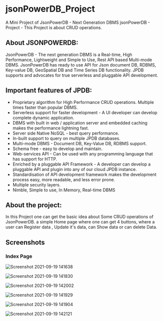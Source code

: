 # jsonPowerDB_Project
A Mini Project of JsonPowerDB - Next Generation DBMS
jsonPowerDB - Project - This Project is about CRUD operations.

## About JSONPOWERDB:
JsonPowerDB - The next generation DBMS  is a Real-time, High Performance, Lightweight and Simple to Use, Rest API based Multi-mode DBMS. 
JsonPowerDB has ready to use API for Json document DB, RDBMS, Key-value DB, GeoSpatial DB and Time Series DB functionality. 
JPDB supports and advocates for true serverless and pluggable API development.


## Important features of JPDB:
* Proprietary algorithm for High Performance CRUD operations. Multiple times faster than popular DBMS.
* Serverless support for faster development - A UI developer can develop complete dynamic application.
* DBMS with built in web / application server and embedded caching makes the performance lightning fast.
* Server side Native NoSQL - best query performance.
* In-built support to query on multiple JPDB databases.
* Multi-mode DBMS - Document DB, Key-Value DB, RDBMS support.
* Schema free - easy to develop and maintain.
* Web-services API - Can be used with any programming language that has support for HTTP.
* Enriched by a pluggable API Framework - A developer can develop a pluggable API and plugin into any of our cloud JPDB instance.
* Standardisation of API development framework makes the development process easy, more readable, and less error prone.
* Multiple security layers.
* Nimble, Simple to use, In Memory, Real-time DBMS

## About the project:
In this Project one can get the basic idea about Some CRUD operations of JsonPowerDB.
a simple Home page where one can get 4 buttons, where a user can Register data ,  Update it's data, can Show data or can delete Data.


## Screenshots

### Index Page
![Screenshot 2021-09-19 141638](https://user-images.githubusercontent.com/90823578/133921983-a74a0a5c-135d-4a79-a11d-6e451dbd5263.png)

![Screenshot 2021-09-19 141830](https://user-images.githubusercontent.com/90823578/133921985-93357b30-f7b5-4f0e-babe-d5cc539ad102.png)


![Screenshot 2021-09-19 142002](https://user-images.githubusercontent.com/90823578/133921991-27cc1c9e-b671-467b-b306-9746ec6d4e7a.png)

![Screenshot 2021-09-19 141929](https://user-images.githubusercontent.com/90823578/133922310-76208706-8a71-4d61-a2eb-6aaf58198f26.png)

![Screenshot 2021-09-19 141904](https://user-images.githubusercontent.com/90823578/133922315-72c458e1-d697-43d6-803e-0258be7aab88.png)

![Screenshot 2021-09-19 142121](https://user-images.githubusercontent.com/90823578/133921998-20af65b0-a48e-4e2c-9f4d-c7e6b969fb10.png)



